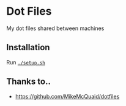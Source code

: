 # Dot Files
My dot files shared between machines


## Installation
Run [`./setup.sh`](https://github.com/anantkpal/dotfiles/blob/master/setup.sh)


## Thanks to..

* https://github.com/MikeMcQuaid/dotfiles
